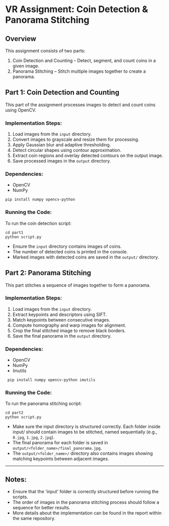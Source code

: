 # VR Assignment: Coin Detection & Panorama Stitching

## Overview

This assignment consists of two parts:

1. Coin Detection and Counting – Detect, segment, and count coins in a given image.
2. Panorama Stitching – Stitch multiple images together to create a panorama.

## Part 1: Coin Detection and Counting

This part of the assignment processes images to detect and count coins using OpenCV.

### Implementation Steps:
1. Load images from the `input` directory.
2. Convert images to grayscale and resize them for processing.
3. Apply Gaussian blur and adaptive thresholding.
4. Detect circular shapes using contour approximation.
5. Extract coin regions and overlay detected contours on the output image.
6. Save processed images in the `output` directory.

### Dependencies:
- OpenCV
- NumPy
 ```
 pip install numpy opencv-python
 ```
### Running the Code:
To run the coin detection script:
``` 
cd part1
python script.py
```

- Ensure the `input` directory contains images of coins.
- The number of detected coins is printed in the console.
- Marked images with detected coins are saved in the `output/` directory.


## Part 2: Panorama Stitching
This part stitches a sequence of images together to form a panorama.

### Implementation Steps:
1. Load images from the `input` directory.
2. Extract keypoints and descriptors using SIFT.
3. Match keypoints between consecutive images.
4. Compute homography and warp images for alignment.
5. Crop the final stitched image to remove black borders.
6. Save the final panorama in the `output` directory.

### Dependencies:
- OpenCV
- NumPy
- Imutils
```
 pip install numpy opencv-python imutils
```

### Running the Code:

To run the panorama stitching script:

```
cd part2
python script.py
```

- Make sure the input directory is structured correctly. Each folder inside input/ should contain images to be stitched, named sequentially (e.g., `0.jpg`, `1.jpg`, `2.jpg`).
- The final panorama for each folder is saved in `output/<folder_name>/final_panorama.jpg`.
- The `output/<folder_name>/` directory also contains images showing matching keypoints between adjacent images.


------
## Notes:
- Ensure that the 'input' folder is correctly structured before running the scripts.
- The order of images in the panorama stitching process should follow a sequence for better results.
- More details about the implementation can be found in the report within the same repository.